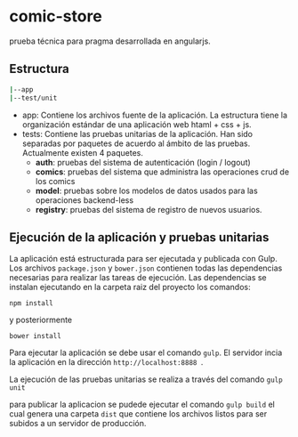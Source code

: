# comic-store
prueba técnica para pragma desarrollada en angularjs.
## Estructura

```sh
|--app
|--test/unit
```
- app: Contiene los archivos fuente de la aplicación. La estructura tiene la organización estándar de una aplicación web htaml + css + js.  
- tests: Contiene las pruebas unitarias de la aplicación. Han sido separadas por paquetes de acuerdo al ámbito de las pruebas. Actualmente existen 4 paquetes. 
    - **auth**: pruebas del sistema de autenticación (login / logout) 
    - **comics**: pruebas del sistema que administra las operaciones crud de los comics  
    - **model**: pruebas sobre los modelos de datos usados para las operaciones backend-less
	- **registry**: pruebas del sistema de registro de nuevos usuarios.
## Ejecución de la aplicación y pruebas unitarias 
La aplicación está estructurada para ser ejecutada y publicada con Gulp.
Los archivos ``` package.json ``` y ``` bower.json ``` contienen todas las dependencias necesarias para realizar las tareas de ejecución. Las dependencias se instalan ejecutando en la carpeta raiz del proyecto los comandos: 

``` npm install ```

y posteriormente 

``` bower install ```

Para ejecutar la aplicación se debe usar el comando ``` gulp ```. El servidor incia la aplicación en la dirección ```http://localhost:8888 ```.

La ejecución de las pruebas unitarias se realiza a través del comando ```gulp unit ```

para publicar la aplicacion se pudede ejecutar el comando ``` gulp build ``` el cual genera una carpeta ```dist``` que contiene los archivos listos para ser subidos a un servidor de producción.
